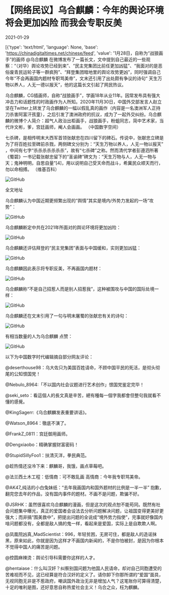 # 【网络民议】乌合麒麟：今年的舆论环境将会更加凶险 而我会专职反美

2021-01-29

[{'type': 'text/html', 'language': None, 'base': 'https://chinadigitaltimes.net/chinese/feed', 'value': '1月28日，自称为“战狼画手”的画师 @乌合麒麟 在微博发布了一篇长文，文中提到自己最近的一些观察：“（对华）舆论攻势已经到来”、“民主党集团比前任更加凶猛”、“我面对的是恶俗废青民运轮子等一群疯狗”、“拜登集团暗地里的舆论攻势更凶”，同时强调自己今年“不会再画国内题材专职骂美帝”，文末还引用了出处颇有争议的诗句“ 天生万物以养人，人无一德以报天”，他的这篇长文引起了网民热议。



乌合麒麟，CG插画师，自称“战狼画手”，学画18年从业11年。因常发布具有强大冲击力和话题性的时政画作为人所知。2020年11月30日，中国外交部发言人赵立坚在Twitter上转发了乌合麒麟的一幅以假乱真的画作（内容是一名澳洲军人正持刀杀害阿富汗孩童），之后引发了澳洲政府的抗议，成为了一起外交纠纷。乌合麒麟的微博个人简介：超气人政治出柜画手，战狼画手，粉蛆同志，简中艺术家，当代许文彬，爹，宫廷画师，阉人会画画。 （中国数字空间）

七杀碑，是相传明末大西军首领张献忠在四川留下的碑石。传说中，张献忠立碑是为了将百姓拉至碑前杀戮，两侧碑文分别为：“天生万物以养人，人无一物以报天” ，中间有七字“杀杀杀杀杀杀杀”，故有“七杀碑”之称。然而清代学者彭遵泗所著《蜀碧》一书记载张献忠留下的“圣谕碑”碑文为：“天生万物与人，人无一物与天；鬼神明明，自思自量”[4]，用以说明自己受天命而战斗，希冀民众顺天而行，勿以命相搏。 （维基百科）



![GitHub](https://chinadigitaltimes.net/chinese/files/2021/01/image-1611900928187.png)

全文地址

乌合麒麟认为中国近期更频繁出现的“舆情”其实是境内/外势力发起的一场“攻势”：

![GitHub](https://chinadigitaltimes.net/chinese/files/2021/01/image-1611900709135.png)

乌合麒麟断定中共在2021年所面对的舆论环境将更加凶险：

![GitHub](https://chinadigitaltimes.net/chinese/files/2021/01/image-1611901077140.png)

乌合麒麟还评估拜登的“民主党集团”表面与中国缓和，实则更加凶猛：

![GitHub](https://chinadigitaltimes.net/chinese/files/2021/01/image-1611901246085.png)

乌合麒麟因此表示将专职反美，不再画国内题材：

![GitHub](https://chinadigitaltimes.net/chinese/files/2021/01/image-1611900628178.png)

乌合麒麟称“不是自己招惹人而是别人招惹我”，这种被围攻与中国的国际处境一样：

![GitHub](https://chinadigitaltimes.net/chinese/files/2021/01/image-1611904008042.png)

乌合麒麟还在文末引用了一句与明末屠蜀的张献忠有关的诗句：

![GitHub](https://chinadigitaltimes.net/chinese/files/2021/01/image-1611901485821.png)

有相当数量的人为乌合麒麟 点赞：

![GitHub](https://chinadigitaltimes.net/chinese/files/2021/01/image-1611900451049.png)

以下为中国数字时代编辑摘自部分网友评论：



@deserthouse98：乌大佐只为美国百姓请命，不顾中国平民的死活，是彻头彻尾的公知恨国党！

@Nebulo_8964:「不以国内社会议题进行艺术创作」恨国党鉴定完毕！

@seki_seto：看這個人的長文真是辛苦，總有種每一個字我都會但整句我就看不懂的感覺。

@KingSagerr:《乌合麒麟发表重要讲话》。

@Watson_8964：徹底不演了。

@FrankZ_0811：宫廷御用画师。

@Dengxiaobo：精确掌握财富密码！

@StupidSillyFoo1：扶清灭洋，拳民典范。

@趁热情还没冷下来：麒麟哥，我饿，画点草莓吧。

@法兰西土木工程：低情商：可不敢乱画 高情商：今年我专职骂美帝。

@AK47_纯洁的小白兔妹纸：“去年我画国内和国外题材的比例是一半一半” 抱歉，翻完您去年的作品，没有国内事件的题材。不画不是问题，欺骗不好。

@JSRHK：虽然很喜欢乌合麒麟的漫画，但是这次的观点恕不能苟同。既然有社会问题集中曝光，真正的爱国者会设法去分析问题解决问题，让祖国变得更美好更强大；而非搞“围美救中”，把提出问题的全说成“境外势力指使”，完事就好像国内啥问题都没有，全都是敌人搞的鬼一样，看起来是爱国，实际上是自欺欺人啊。

@凤凰院凶真_MadScientist：996，年轻贫困，无房可住，都是敌人的造谣抹黑，原来如此，你就是因为这样才不画国内新闻的，不是你怕被封，是因为你根本不觉得中国人的痛苦是问题。

@控圆麻辣烫：舆论引导科需要你这样的人才。

@hentaiase：什么叫汉奸？纠察别国问题为他国人民请命，却对自己同胞遭受的苦难视而不见，这已经算是符合汉奸的定义了。请你卸下你那所谓的“爱国”面具，无视同胞无非是不惹政府，嘲讽国外政治无非是增加人气？这笔账你可算得清楚，十足的唯利是图，还好意思自称热爱社会主义！乌合之众，枉为麒麟。



